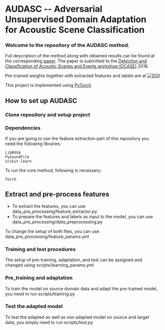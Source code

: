 # AUDASC -- Adversarial Unsupervised Domain Adaptation for Acoustic Scene Classification

### Welcome to the repository of the AUDASC method. 

Full description of the method along with obtained 
results can be found at the corresponding [paper](https://arxiv.org/abs/1808.05777). The paper is submitted to the [Detection
and Classification of Acoustic Scenes and Events workshop (DCASE)](http://dcase.community/) 2018.

Pre-trained weights together with extracted features and labels are at 
[![DOI](https://zenodo.org/badge/DOI/10.5281/zenodo.1164585.svg)](https://zenodo.org/record/1401995#.W31Zaxx9iK4)

This project is implemented using [PyTorch](https://pytorch.org/)

## How to set up AUDASC

### Clone repository and setup project

### Dependencies
If you are going to use the feature extraction part of this repository you need the following libraries:
```
LibROSA
PySoundFile
scikit-learn
```
To run the core method, following is necessary:
```
Torch
```
## Extract and pre-process features
* To extract the features, you can use data_pre_processing/feature_extractor.py.
* To prepare the features and labels as input to the model, you can use data_pre_processing/data_preprocessing.py

To change the setup of both files, you can use data_pre_processing/feature_params.yml

### Training and test procedures
The setup of pre-training, adaptation, and test can be assigned and changed using scripts/learning_params.yml
### Pre_training and adaptation
To train the model on source domain data and adapt the pre-trained model, you need to run 
scripts/training.py

### Test the adapted model
To test the adapted as well as non adapted model on source and target data, you simply need to run 
scripts/test.py

